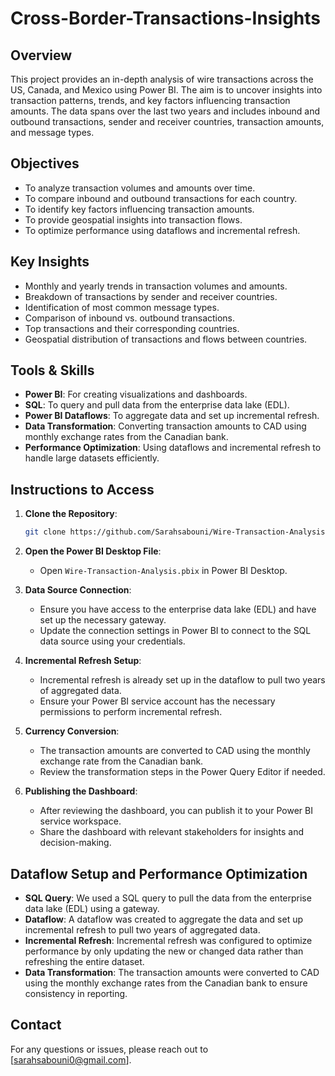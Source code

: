 # Cross-Border-Transactions-Insights

## Overview
This project provides an in-depth analysis of wire transactions across the US, Canada, and Mexico using Power BI. The aim is to uncover insights into transaction patterns, trends, and key factors influencing transaction amounts. The data spans over the last two years and includes inbound and outbound transactions, sender and receiver countries, transaction amounts, and message types.

## Objectives
- To analyze transaction volumes and amounts over time.
- To compare inbound and outbound transactions for each country.
- To identify key factors influencing transaction amounts.
- To provide geospatial insights into transaction flows.
- To optimize performance using dataflows and incremental refresh.

## Key Insights
- Monthly and yearly trends in transaction volumes and amounts.
- Breakdown of transactions by sender and receiver countries.
- Identification of most common message types.
- Comparison of inbound vs. outbound transactions.
- Top transactions and their corresponding countries.
- Geospatial distribution of transactions and flows between countries.

## Tools & Skills
- **Power BI**: For creating visualizations and dashboards.
- **SQL**: To query and pull data from the enterprise data lake (EDL).
- **Power BI Dataflows**: To aggregate data and set up incremental refresh.
- **Data Transformation**: Converting transaction amounts to CAD using monthly exchange rates from the Canadian bank.
- **Performance Optimization**: Using dataflows and incremental refresh to handle large datasets efficiently.

## Instructions to Access
1. **Clone the Repository**:
   ```bash
   git clone https://github.com/Sarahsabouni/Wire-Transaction-Analysis.git
   ```

2. **Open the Power BI Desktop File**:
   - Open `Wire-Transaction-Analysis.pbix` in Power BI Desktop.

3. **Data Source Connection**:
   - Ensure you have access to the enterprise data lake (EDL) and have set up the necessary gateway.
   - Update the connection settings in Power BI to connect to the SQL data source using your credentials.

4. **Incremental Refresh Setup**:
   - Incremental refresh is already set up in the dataflow to pull two years of aggregated data.
   - Ensure your Power BI service account has the necessary permissions to perform incremental refresh.

5. **Currency Conversion**:
   - The transaction amounts are converted to CAD using the monthly exchange rate from the Canadian bank.
   - Review the transformation steps in the Power Query Editor if needed.

6. **Publishing the Dashboard**:
   - After reviewing the dashboard, you can publish it to your Power BI service workspace.
   - Share the dashboard with relevant stakeholders for insights and decision-making.

## Dataflow Setup and Performance Optimization
- **SQL Query**: We used a SQL query to pull the data from the enterprise data lake (EDL) using a gateway.
- **Dataflow**: A dataflow was created to aggregate the data and set up incremental refresh to pull two years of aggregated data.
- **Incremental Refresh**: Incremental refresh was configured to optimize performance by only updating the new or changed data rather than refreshing the entire dataset.
- **Data Transformation**: The transaction amounts were converted to CAD using the monthly exchange rates from the Canadian bank to ensure consistency in reporting.

## Contact
For any questions or issues, please reach out to [sarahsabouni0@gmail.com].
